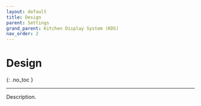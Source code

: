 ```yaml
---
layout: default
title: Design
parent: Settings
grand_parent: Kitchen Display System (KDS)
nav_order: 2
---
```


# Design
{: .no_toc }

---

Description.
